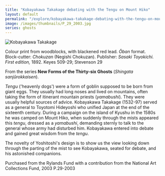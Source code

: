 ```yaml
---
title: "Kobayakawa Takakage debating with the Tengu on Mount Hiko"
layout: default
permalink: "/explore/kobayakawa-takakage-debating-with-the-tengu-on-mount-hiko"
image: /images/thumbnails/P_29_2003.jpg
series: ghosts
---
```


![Kobayakawa Takakage]({{site.baseurl}}/images/P_29_2003.jpg)

Colour print from woodblocks, with blackened red lead.
_Ôban_ format.
Block-cutter: _Chokuzan_ (Negishi Chokuzan).
Publisher: _Sasaki Toyokichi. First edition,_ 1892.
Keyes 509-29; Stevenson 29

From the series **New Forms of the Thirty-six Ghosts** (_Shingata sanjûrokkaisen_).

_Tengu_ ('heavenly dogs') were a form of goblin supposed to be born from giant eggs. They usually had long noses and lived on mountains, often taking the form of itinerant mountain priests (_yamabushi_). They were usually helpful sources of advice. Kobayakawa Takakage (1532-97) served as a general to Toyotomi Hideyoshi who unified Japan at the end of the sixteenth century. During a campaign on the island of Kyushu in the 1580s he was camped on Mount Hiko, when suddenly through the mists appeared this _tengu_, dressed as a _yamabushi_, demanding sternly to talk to the general whose army had disturbed him. Kobayakawa entered into debate and gained great wisdom from the _tengu_.

The novelty of Yoshitoshi's design is to show us the view looking down through the parting of the mist to see Kobayakawa, seated for debate, and his astonished companions.


Purchased from the Rylands Fund with a contribution from the National Art Collections Fund, 2003
P.29-2003
